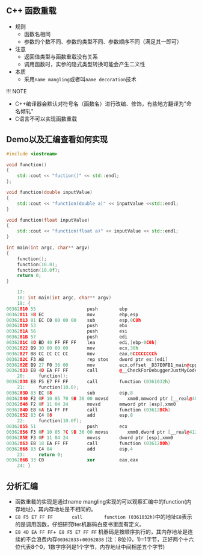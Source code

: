 <!--
 * @Description:
 * @version:
 * @Author: colley
 * @Date: 2020-03-14 11:58:11
 * @LastEditors: colley
 * @LastEditTime: 2020-03-15 18:23:14
 -->
## C++ 函数重载

- 规则
    - 函数名相同
    - 参数的个数不同、参数的类型不同、参数顺序不同（满足其一即可）
- 注意
    - 返回值类型与函数重载没有关系
    - 调用函数时，实参的隐式类型转换可能会产生二义性
- 本质
    - 采用`name mangling`或者叫`name decoration`技术

!!! NOTE

- C++编译器会默认对符号名（函数名）进行改编、修饰，有些地方翻译为"命名倾轧"
- C语言不可以实现函数重载


## Demo以及汇编查看如何实现

```c++
#include <iostream>

void function()
{
	std::cout << "fuction()" << std::endl;
};

void function(double inputValue)
{
	std::cout << "function(double a)" << inputValue <<std::endl;
}

void function(float inputValue)
{
	std::cout << "function(float a)" << inputValue << std::endl;
}

int main(int argc, char** argv)
{
    function();
	function(10.0);
	function(10.0f);
	return 0;
}
```

```c++
    17:
    18: int main(int argc, char** argv)
    19: {
00362810 55                   push        ebp
00362811 8B EC                mov         ebp,esp
00362813 81 EC C0 00 00 00    sub         esp,0C0h
00362819 53                   push        ebx
0036281A 56                   push        esi
0036281B 57                   push        edi
0036281C 8D BD 40 FF FF FF    lea         edi,[ebp-0C0h]
00362822 B9 30 00 00 00       mov         ecx,30h
00362827 B8 CC CC CC CC       mov         eax,0CCCCCCCCh
0036282C F3 AB                rep stos    dword ptr es:[edi]
0036282E B9 27 F0 36 00       mov         ecx,offset _D37E0FB1_main@cpp (036F027h)
00362833 E8 4D EA FF FF       call        @__CheckForDebuggerJustMyCode@4 (0361285h)
    20: 	function();
00362838 E8 F5 E7 FF FF       call        function (0361032h)
    21: 	function(10.0);
0036283D 83 EC 08             sub         esp,8
00362840 F2 0F 10 05 70 9B 36 00 movsd       xmm0,mmword ptr [__real@4024000000000000 (0369B70h)]
00362848 F2 0F 11 04 24       movsd       mmword ptr [esp],xmm0
0036284D E8 6A EA FF FF       call        function (03612BCh)
00362852 83 C4 08             add         esp,8
    22: 	function(10.0f);
00362855 51                   push        ecx
00362856 F3 0F 10 05 7C 9B 36 00 movss       xmm0,dword ptr [__real@41200000 (0369B7Ch)]
0036285E F3 0F 11 04 24       movss       dword ptr [esp],xmm0
00362863 E8 18 EA FF FF       call        function (0361280h)
00362868 83 C4 04             add         esp,4
    23: 	return 0;
0036286B 33 C0                xor         eax,eax
    24: }

```

## 分析汇编
- 函数重载的实现是通过name mangling实现的可以观察汇编中的function(内存地址)，其内存地址是不相同的。
- `E8 F5 E7 FF FF       call        function (0361032h)`中的地址`E8`表示的是调用函数，仔细研究Iter机器码白皮书里面有定义。
- `E8 4D EA FF FF`+` E8 F5 E7 FF FF` 机器码是按顺序执行的，其内存地址是连续的不会浪费内存`00362833`+`00362838` (注：8位(0，1)=1字节，正好两个十六位代表8个0，1数字序列是1个字节，内存地址中间相差五个字节)

